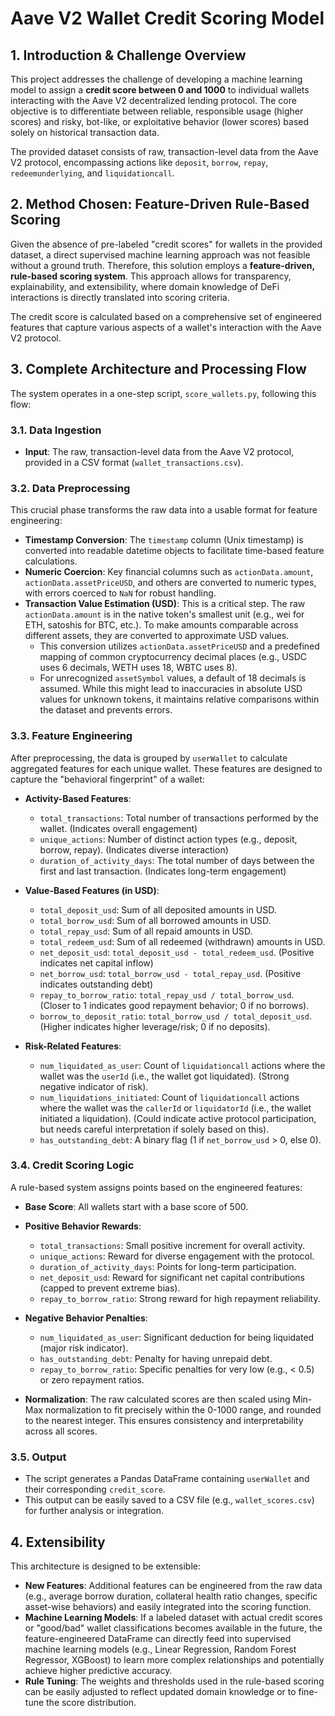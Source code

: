 # Aave V2 Wallet Credit Scoring Model

## 1. Introduction & Challenge Overview

This project addresses the challenge of developing a machine learning model to assign a **credit score between 0 and 1000** to individual wallets interacting with the Aave V2 decentralized lending protocol. The core objective is to differentiate between reliable, responsible usage (higher scores) and risky, bot-like, or exploitative behavior (lower scores) based solely on historical transaction data.

The provided dataset consists of raw, transaction-level data from the Aave V2 protocol, encompassing actions like `deposit`, `borrow`, `repay`, `redeemunderlying`, and `liquidationcall`.

## 2. Method Chosen: Feature-Driven Rule-Based Scoring

Given the absence of pre-labeled "credit scores" for wallets in the provided dataset, a direct supervised machine learning approach was not feasible without a ground truth. Therefore, this solution employs a **feature-driven, rule-based scoring system**. This approach allows for transparency, explainability, and extensibility, where domain knowledge of DeFi interactions is directly translated into scoring criteria.

The credit score is calculated based on a comprehensive set of engineered features that capture various aspects of a wallet's interaction with the Aave V2 protocol.

## 3. Complete Architecture and Processing Flow

The system operates in a one-step script, `score_wallets.py`, following this flow:

### 3.1. Data Ingestion
* **Input**: The raw, transaction-level data from the Aave V2 protocol, provided in a CSV format (`wallet_transactions.csv`).

### 3.2. Data Preprocessing
This crucial phase transforms the raw data into a usable format for feature engineering:
* **Timestamp Conversion**: The `timestamp` column (Unix timestamp) is converted into readable datetime objects to facilitate time-based feature calculations.
* **Numeric Coercion**: Key financial columns such as `actionData.amount`, `actionData.assetPriceUSD`, and others are converted to numeric types, with errors coerced to `NaN` for robust handling.
* **Transaction Value Estimation (USD)**: This is a critical step. The raw `actionData.amount` is in the native token's smallest unit (e.g., wei for ETH, satoshis for BTC, etc.). To make amounts comparable across different assets, they are converted to approximate USD values.
    * This conversion utilizes `actionData.assetPriceUSD` and a predefined mapping of common cryptocurrency decimal places (e.g., USDC uses 6 decimals, WETH uses 18, WBTC uses 8).
    * For unrecognized `assetSymbol` values, a default of 18 decimals is assumed. While this might lead to inaccuracies in absolute USD values for unknown tokens, it maintains relative comparisons within the dataset and prevents errors.

### 3.3. Feature Engineering
After preprocessing, the data is grouped by `userWallet` to calculate aggregated features for each unique wallet. These features are designed to capture the "behavioral fingerprint" of a wallet:

* **Activity-Based Features**:
    * `total_transactions`: Total number of transactions performed by the wallet. (Indicates overall engagement)
    * `unique_actions`: Number of distinct action types (e.g., deposit, borrow, repay). (Indicates diverse interaction)
    * `duration_of_activity_days`: The total number of days between the first and last transaction. (Indicates long-term engagement)

* **Value-Based Features (in USD)**:
    * `total_deposit_usd`: Sum of all deposited amounts in USD.
    * `total_borrow_usd`: Sum of all borrowed amounts in USD.
    * `total_repay_usd`: Sum of all repaid amounts in USD.
    * `total_redeem_usd`: Sum of all redeemed (withdrawn) amounts in USD.
    * `net_deposit_usd`: `total_deposit_usd - total_redeem_usd`. (Positive indicates net capital inflow)
    * `net_borrow_usd`: `total_borrow_usd - total_repay_usd`. (Positive indicates outstanding debt)
    * `repay_to_borrow_ratio`: `total_repay_usd / total_borrow_usd`. (Closer to 1 indicates good repayment behavior; 0 if no borrows).
    * `borrow_to_deposit_ratio`: `total_borrow_usd / total_deposit_usd`. (Higher indicates higher leverage/risk; 0 if no deposits).

* **Risk-Related Features**:
    * `num_liquidated_as_user`: Count of `liquidationcall` actions where the wallet was the `userId` (i.e., the wallet got liquidated). (Strong negative indicator of risk).
    * `num_liquidations_initiated`: Count of `liquidationcall` actions where the wallet was the `callerId` or `liquidatorId` (i.e., the wallet initiated a liquidation). (Could indicate active protocol participation, but needs careful interpretation if solely based on this).
    * `has_outstanding_debt`: A binary flag (1 if `net_borrow_usd` > 0, else 0).

### 3.4. Credit Scoring Logic

A rule-based system assigns points based on the engineered features:

* **Base Score**: All wallets start with a base score of 500.
* **Positive Behavior Rewards**:
    * `total_transactions`: Small positive increment for overall activity.
    * `unique_actions`: Reward for diverse engagement with the protocol.
    * `duration_of_activity_days`: Points for long-term participation.
    * `net_deposit_usd`: Reward for significant net capital contributions (capped to prevent extreme bias).
    * `repay_to_borrow_ratio`: Strong reward for high repayment reliability.
* **Negative Behavior Penalties**:
    * `num_liquidated_as_user`: Significant deduction for being liquidated (major risk indicator).
    * `has_outstanding_debt`: Penalty for having unrepaid debt.
    * `repay_to_borrow_ratio`: Specific penalties for very low (e.g., < 0.5) or zero repayment ratios.

* **Normalization**: The raw calculated scores are then scaled using Min-Max normalization to fit precisely within the 0-1000 range, and rounded to the nearest integer. This ensures consistency and interpretability across all scores.

### 3.5. Output
* The script generates a Pandas DataFrame containing `userWallet` and their corresponding `credit_score`.
* This output can be easily saved to a CSV file (e.g., `wallet_scores.csv`) for further analysis or integration.

## 4. Extensibility

This architecture is designed to be extensible:
* **New Features**: Additional features can be engineered from the raw data (e.g., average borrow duration, collateral health ratio changes, specific asset-wise behaviors) and easily integrated into the scoring function.
* **Machine Learning Models**: If a labeled dataset with actual credit scores or "good/bad" wallet classifications becomes available in the future, the feature-engineered DataFrame can directly feed into supervised machine learning models (e.g., Linear Regression, Random Forest Regressor, XGBoost) to learn more complex relationships and potentially achieve higher predictive accuracy.
* **Rule Tuning**: The weights and thresholds used in the rule-based scoring can be easily adjusted to reflect updated domain knowledge or to fine-tune the score distribution.
